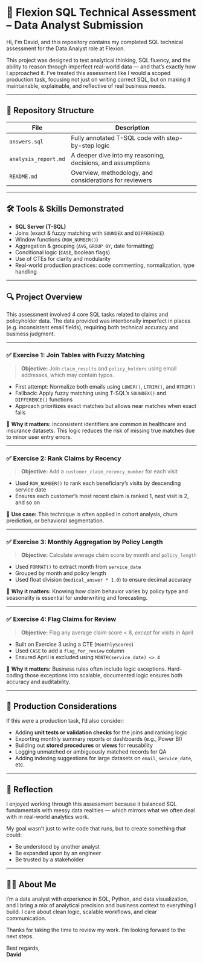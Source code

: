 # 🧠 Flexion SQL Technical Assessment – Data Analyst Submission

Hi, I'm David, and this repository contains my completed SQL technical assessment for the Data Analyst role at Flexion.

This project was designed to test analytical thinking, SQL fluency, and the ability to reason through imperfect real-world data — and that’s exactly how I approached it. I’ve treated this assessment like I would a scoped production task, focusing not just on writing correct SQL, but on making it maintainable, explainable, and reflective of real business needs.

---

## 📂 Repository Structure

| File                | Description                                                                 |
|---------------------|-----------------------------------------------------------------------------|
| `answers.sql`        | Fully annotated T-SQL code with step-by-step logic                         |
| `analysis_report.md` | A deeper dive into my reasoning, decisions, and assumptions                |
| `README.md`          | Overview, methodology, and considerations for reviewers                    |

---

## 🛠️ Tools & Skills Demonstrated

- **SQL Server (T-SQL)**
- Joins (exact & fuzzy matching with `SOUNDEX` and `DIFFERENCE`)
- Window functions (`ROW_NUMBER()`)
- Aggregation & grouping (`AVG`, `GROUP BY`, date formatting)
- Conditional logic (`CASE`, boolean flags)
- Use of CTEs for clarity and modularity
- Real-world production practices: code commenting, normalization, type handling

---

## 🔍 Project Overview

This assessment involved 4 core SQL tasks related to claims and policyholder data. The data provided was intentionally imperfect in places (e.g. inconsistent email fields), requiring both technical accuracy and business judgment.

---

### ✅ Exercise 1: Join Tables with Fuzzy Matching

> **Objective:** Join `claim_results` and `policy_holders` using email addresses, which may contain typos.

- First attempt: Normalize both emails using `LOWER()`, `LTRIM()`, and `RTRIM()`
- Fallback: Apply fuzzy matching using T-SQL’s `SOUNDEX()` and `DIFFERENCE()` functions
- Approach prioritizes exact matches but allows near matches when exact fails

🧠 **Why it matters:** Inconsistent identifiers are common in healthcare and insurance datasets. This logic reduces the risk of missing true matches due to minor user entry errors.

---

### ✅ Exercise 2: Rank Claims by Recency

> **Objective:** Add a `customer_claim_recency_number` for each visit

- Used `ROW_NUMBER()` to rank each beneficiary’s visits by descending service date
- Ensures each customer’s most recent claim is ranked 1, next visit is 2, and so on

🧠 **Use case:** This technique is often applied in cohort analysis, churn prediction, or behavioral segmentation.

---

### ✅ Exercise 3: Monthly Aggregation by Policy Length

> **Objective:** Calculate average claim score by month and `policy_length`

- Used `FORMAT()` to extract month from `service_date`
- Grouped by month and policy length
- Used float division (`medical_answer * 1.0`) to ensure decimal accuracy

🧠 **Why it matters:** Knowing how claim behavior varies by policy type and seasonality is essential for underwriting and forecasting.

---

### ✅ Exercise 4: Flag Claims for Review

> **Objective:** Flag any average claim score < 8, *except* for visits in April

- Built on Exercise 3 using a CTE (`MonthlyScores`)
- Used `CASE` to add a `flag_for_review` column
- Ensured April is excluded using `MONTH(service_date) <> 4`

🧠 **Why it matters:** Business rules often include logic exceptions. Hard-coding those exceptions into scalable, documented logic ensures both accuracy and auditability.

---

## 🧩 Production Considerations

If this were a production task, I’d also consider:

- Adding **unit tests or validation checks** for the joins and ranking logic
- Exporting monthly summary reports or dashboards (e.g., Power BI)
- Building out **stored procedures** or **views** for reusability
- Logging unmatched or ambiguously matched records for QA
- Adding indexing suggestions for large datasets on `email`, `service_date`, etc.

---

## 🧠 Reflection

I enjoyed working through this assessment because it balanced SQL fundamentals with messy data realities — which mirrors what we often deal with in real-world analytics work.

My goal wasn’t just to write code that runs, but to create something that could:
- Be understood by another analyst
- Be expanded upon by an engineer
- Be trusted by a stakeholder

---

## 🙋‍♂️ About Me

I’m a data analyst with experience in SQL, Python, and data visualization, and I bring a mix of analytical precision and business context to everything I build. I care about clean logic, scalable workflows, and clear communication.

Thanks for taking the time to review my work. I’m looking forward to the next steps.

Best regards,  
**David**
